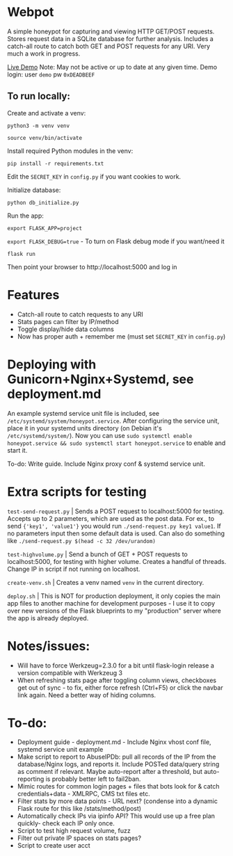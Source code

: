 # Webpot
A simple honeypot for capturing and viewing HTTP GET/POST requests. Stores request data in a SQLite database for further analysis. 
Includes a catch-all route to catch both GET and POST requests for any URI. 
Very much a work in progress. 

[Live Demo](http://lab.mepley.com/) Note: May not be active or up to date at any given time. Demo login: user `demo` pw `0xDEADBEEF`

## To run locally:

Create and activate a venv:

`python3 -m venv venv`

`source venv/bin/activate`

Install required Python modules in the venv:

`pip install -r requirements.txt`

Edit the `SECRET_KEY` in `config.py` if you want cookies to work. 

Initialize database:

`python db_initialize.py`

Run the app:

`export FLASK_APP=project`

`export FLASK_DEBUG=true` - To turn on Flask debug mode if you want/need it

`flask run`

Then point your browser to http://localhost:5000 and log in

# Features
- Catch-all route to catch requests to any URI
- Stats pages can filter by IP/method
- Toggle display/hide data columns
- Now has proper auth + remember me (must set `SECRET_KEY` in `config.py`)

# Deploying with Gunicorn+Nginx+Systemd, see deployment.md 

An example systemd service unit file is included, see `/etc/systemd/system/honeypot.service`. After configuring the service unit, place it in your systemd units directory (on Debian it's `/etc/systemd/system/`). Now you can use `sudo systemctl enable honeypot.service && sudo systemctl start honeypot.service` to enable and start it. 

To-do: Write guide. Include Nginx proxy conf & systemd service unit. 

# Extra scripts for testing
`test-send-request.py` | Sends a POST request to localhost:5000 for testing. Accepts up to 2 parameters, which are used as the post data. For ex., to send `{'key1', 'value1'}` you would run `./send-request.py key1 value1`. If no parameters input then some default data is used. Can also do something like `./send-request.py $(head -c 32 /dev/urandom)`

`test-highvolume.py` | Send a bunch of GET + POST requests to localhost:5000, for testing with higher volume. Creates a handful of threads. Change IP in script if not running on localhost. 

`create-venv.sh` | Creates a venv named `venv` in the current directory.

`deploy.sh` | This is NOT for production deployment, it only copies the main app files to another machine for development purposes - I use it to copy over new versions of the Flask blueprints to my "production" server where the app is already deployed. 

# Notes/issues:
- Will have to force Werkzeug=2.3.0 for a bit until flask-login release a version compatible with Werkzeug 3
- When refreshing stats page after toggling column views, checkboxes get out of sync - to fix, either force refresh (Ctrl+F5) or click the navbar link again. Need a better way of hiding columns.

# To-do:
- Deployment guide - deployment.md - Include Nginx vhost conf file, systemd service unit example
- Make script to report to AbuseIPDb: pull all records of the IP from the database/Nginx logs, and reports it. Include POSTed data/query string as comment if relevant. Maybe auto-report after a threshold, but auto-reporting is probably better left to fail2ban. 
- Mimic routes for common login pages + files that bots look for & catch credentials+data - XMLRPC, CMS txt files etc.
- Filter stats by more data points - URL next? (condense into a dynamic Flask route for this like /stats/method/post)
- Automatically check IPs via ipinfo API? This would use up a free plan quickly- check each IP only once. 
- Script to test high request volume, fuzz
- Filter out private IP spaces on stats pages?
- Script to create user acct

